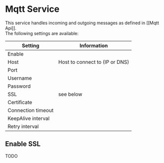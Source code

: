 # Mqtt Service

This service handles incoming and outgoing messages as defined in [[Mqtt Api]].
<br/>The following settings are available:

| Setting            | Information                    | 
|--------------------|--------------------------------|
| Enable             |                                | 
| Host               | Host to connect to (IP or DNS) | 
| Port               |                                | 
| Username           |                                | 
| Password           |                                | 
| SSL                | see below                      | 
| Certificate        |                                | 
| Connection timeout |                                | 
| KeepAlive interval |                                | 
| Retry interval     |                                | 

## Enable SSL

TODO